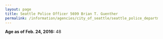 ```yaml
---
layout: page
title: Seattle Police Officer 5699 Brian T. Guenther
permalink: /information/agencies/city_of_seattle/seattle_police_department/copbook/5699/
---
```


**Age as of Feb. 24, 2016:** 48
